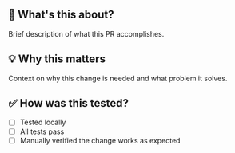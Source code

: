 ## 🚀 What's this about?

Brief description of what this PR accomplishes.

## 💡 Why this matters

Context on why this change is needed and what problem it solves.

## ✅ How was this tested?

- [ ] Tested locally
- [ ] All tests pass
- [ ] Manually verified the change works as expected
